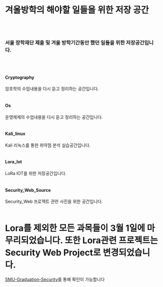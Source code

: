 # 겨울방학의 해야할 일들을 위한 저장 공간
<br></br>
### 서울 장학재단 제출 및 겨울 방학기간동안 했던 일들을 위한 저장공간입니다.
<br></br>
#### Cryptography   
암호학의 수업내용을 다시 듣고 정리하는 공간입니다.
<br></br>
#### Os   
운영체제의 수업내용을 다시 듣고 정리하는 공간입니다.
<br></br>
#### Kali_linux   
Kali 리눅스를 통한 취약점 분석 실습공간입니다.
<br></br>
#### Lora_Iot   
LoRa IOT를 위한 저장공간입니다.
<br></br>
#### Security_Web_Source
Security_Web 프로젝트 관련 사진을 위한 공간입니다.
<br></br>
# Lora를 제외한 모든 과목들이 3월 1일에 마무리되었습니다. 또한 Lora관련 프로젝트는 Security Web Project로 변경되었습니다.
[SMU-Graduation-Security](https://github.com/SMU-Graduation-Security-Project)를 통해 확인이 가능합니다
